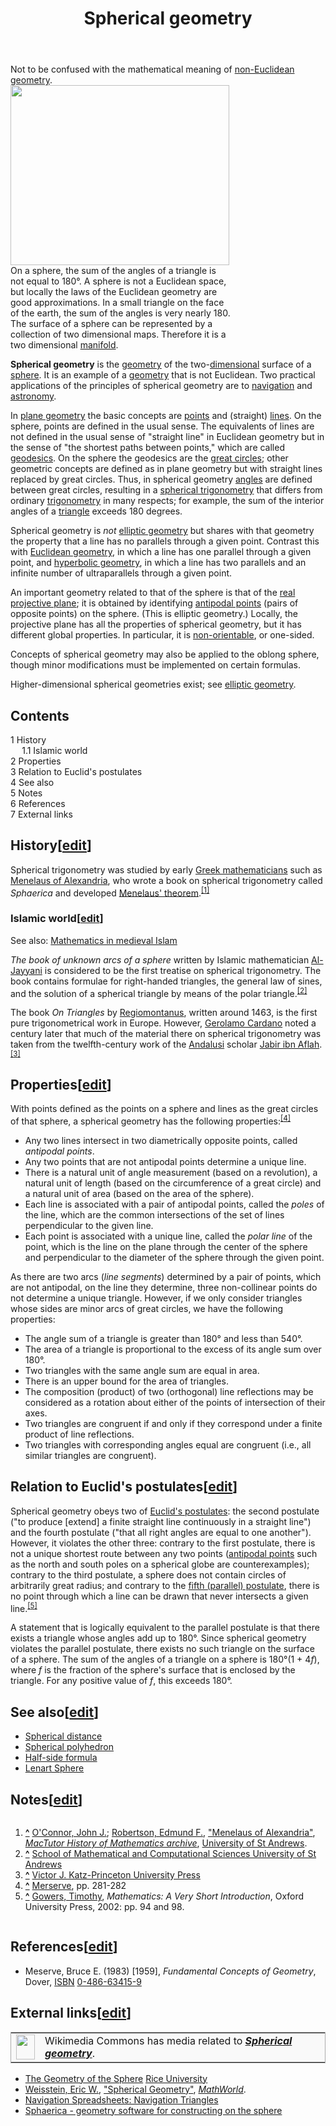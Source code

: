 ﻿---
lastrevid: 640377464
pageid: 174026
canonicalurl: http://en.wikipedia.org/wiki/Spherical_geometry
title: Spherical geometry
editurl: http://en.wikipedia.org/w/index.php?title=Spherical_geometry&action=edit
length: 8019
contentmodel: wikitext
pagelanguage: en
touched: 2015-02-14T13:05:20Z
ns: 0
fullurl: http://en.wikipedia.org/wiki/Spherical_geometry
---

<div class="hatnote">Not to be confused with the mathematical meaning of <a href="/wiki/Non-Euclidean_geometry" title="Non-Euclidean geometry">non-Euclidean geometry</a>.</div>
<div class="thumb tright"><div class="thumbinner" style="width:352px;"><a href="/wiki/File:Triangles_(spherical_geometry).jpg" class="image"><img alt="" src="//upload.wikimedia.org/wikipedia/commons/thumb/9/97/Triangles_%28spherical_geometry%29.jpg/350px-Triangles_%28spherical_geometry%29.jpg" width="350" height="288" class="thumbimage" srcset="//upload.wikimedia.org/wikipedia/commons/thumb/9/97/Triangles_%28spherical_geometry%29.jpg/525px-Triangles_%28spherical_geometry%29.jpg 1.5x, //upload.wikimedia.org/wikipedia/commons/thumb/9/97/Triangles_%28spherical_geometry%29.jpg/700px-Triangles_%28spherical_geometry%29.jpg 2x" data-file-width="2489" data-file-height="2048" /></a>  <div class="thumbcaption"><div class="magnify"><a href="/wiki/File:Triangles_(spherical_geometry).jpg" class="internal" title="Enlarge"></a></div>On a sphere, the sum of the angles of a triangle is not equal to 180°.  A sphere is not a Euclidean space, but locally the laws of the Euclidean geometry are good approximations. In a small triangle on the face of the earth, the sum of the angles is very nearly 180.  The surface of a sphere can be represented by a collection of two dimensional maps.  Therefore it is a two dimensional <a href="/wiki/Manifold" title="Manifold">manifold</a>.</div></div></div>
<p><b>Spherical geometry</b> is the <a href="/wiki/Geometry" title="Geometry">geometry</a> of the two-<a href="/wiki/Dimension" title="Dimension">dimensional</a> surface of a <a href="/wiki/Sphere" title="Sphere">sphere</a>. It is an example of a <a href="/wiki/Geometry" title="Geometry">geometry</a> that is not Euclidean.  Two practical applications of the principles of spherical geometry are to <a href="/wiki/Navigation" title="Navigation">navigation</a> and <a href="/wiki/Astronomy" title="Astronomy">astronomy</a>.
</p><p>In <a href="/wiki/Plane_geometry" title="Plane geometry" class="mw-redirect">plane geometry</a> the basic concepts are <a href="/wiki/Point_(geometry)" title="Point (geometry)">points</a> and (straight) <a href="/wiki/Line_(mathematics)" title="Line (mathematics)" class="mw-redirect">lines</a>. On the sphere, points are defined in the usual sense. The equivalents of lines are not defined in the usual sense of "straight line" in Euclidean geometry but in the sense of "the shortest paths between points," which are called <a href="/wiki/Geodesic" title="Geodesic">geodesics</a>. On the sphere the geodesics are the <a href="/wiki/Great_circle" title="Great circle">great circles</a>; other geometric concepts are defined as in plane geometry but with straight lines replaced by great circles. Thus, in spherical geometry <a href="/wiki/Angle" title="Angle">angles</a> are defined between great circles, resulting in a <a href="/wiki/Spherical_trigonometry" title="Spherical trigonometry">spherical trigonometry</a> that differs from ordinary <a href="/wiki/Trigonometry" title="Trigonometry">trigonometry</a> in many respects; for example, the sum of the interior angles of a <a href="/wiki/Triangle" title="Triangle">triangle</a> exceeds 180 degrees.
</p><p>Spherical geometry is <i>not</i> <a href="/wiki/Elliptic_geometry" title="Elliptic geometry">elliptic geometry</a> but shares with that geometry the property that a line has no parallels through a given point.  Contrast this with <a href="/wiki/Euclidean_geometry" title="Euclidean geometry">Euclidean geometry</a>, in which a line has one parallel through a given point, and <a href="/wiki/Hyperbolic_geometry" title="Hyperbolic geometry">hyperbolic geometry</a>, in which a line has two parallels and an infinite number of ultraparallels through a given point.
</p><p>An important geometry related to that of the sphere is that of the <a href="/wiki/Real_projective_plane" title="Real projective plane">real projective plane</a>; it is obtained by identifying <a href="/wiki/Antipodal_point" title="Antipodal point">antipodal points</a> (pairs of opposite points) on the sphere.  (This is elliptic geometry.)  Locally, the projective plane has all the properties of spherical geometry, but it has different global properties.  In particular, it is <a href="/wiki/Orientability" title="Orientability">non-orientable</a>, or one-sided.
</p><p>Concepts of spherical geometry may also be applied to the oblong sphere, though minor modifications must be implemented on certain formulas.
</p><p>Higher-dimensional spherical geometries exist; see <a href="/wiki/Elliptic_geometry" title="Elliptic geometry">elliptic geometry</a>.
</p>
<div id="toc" class="toc"><div id="toctitle"><h2>Contents</h2></div>
<ul>
<li class="toclevel-1 tocsection-1"><a href="#History"><span class="tocnumber">1</span> <span class="toctext">History</span></a>
<ul>
<li class="toclevel-2 tocsection-2"><a href="#Islamic_world"><span class="tocnumber">1.1</span> <span class="toctext">Islamic world</span></a></li>
</ul>
</li>
<li class="toclevel-1 tocsection-3"><a href="#Properties"><span class="tocnumber">2</span> <span class="toctext">Properties</span></a></li>
<li class="toclevel-1 tocsection-4"><a href="#Relation_to_Euclid.27s_postulates"><span class="tocnumber">3</span> <span class="toctext">Relation to Euclid's postulates</span></a></li>
<li class="toclevel-1 tocsection-5"><a href="#See_also"><span class="tocnumber">4</span> <span class="toctext">See also</span></a></li>
<li class="toclevel-1 tocsection-6"><a href="#Notes"><span class="tocnumber">5</span> <span class="toctext">Notes</span></a></li>
<li class="toclevel-1 tocsection-7"><a href="#References"><span class="tocnumber">6</span> <span class="toctext">References</span></a></li>
<li class="toclevel-1 tocsection-8"><a href="#External_links"><span class="tocnumber">7</span> <span class="toctext">External links</span></a></li>
</ul>
</div>

<h2><span class="mw-headline" id="History">History</span><span class="mw-editsection"><span class="mw-editsection-bracket">[</span><a href="/w/index.php?title=Spherical_geometry&amp;action=edit&amp;section=1" title="Edit section: History">edit</a><span class="mw-editsection-bracket">]</span></span></h2>
<p>Spherical trigonometry was studied by early <a href="/wiki/Greek_mathematics" title="Greek mathematics">Greek mathematicians</a> such as <a href="/wiki/Menelaus_of_Alexandria" title="Menelaus of Alexandria">Menelaus of Alexandria</a>, who wrote a book on spherical trigonometry called <i>Sphaerica</i> and developed <a href="/wiki/Menelaus%27_theorem" title="Menelaus&#39; theorem">Menelaus' theorem</a>.<sup id="cite_ref-1" class="reference"><a href="#cite_note-1"><span>[</span>1<span>]</span></a></sup>
</p>
<h3><span class="mw-headline" id="Islamic_world">Islamic world</span><span class="mw-editsection"><span class="mw-editsection-bracket">[</span><a href="/w/index.php?title=Spherical_geometry&amp;action=edit&amp;section=2" title="Edit section: Islamic world">edit</a><span class="mw-editsection-bracket">]</span></span></h3>
<div class="hatnote boilerplate seealso">See also: <a href="/wiki/Mathematics_in_medieval_Islam" title="Mathematics in medieval Islam">Mathematics in medieval Islam</a></div>
<p><i>The book of unknown arcs of a sphere</i> written by Islamic mathematician <a href="/wiki/Al-Jayyani" title="Al-Jayyani" class="mw-redirect">Al-Jayyani</a> is considered to be the first treatise on spherical trigonometry. The book contains formulae for right-handed triangles, the general law of sines, and the solution of a spherical triangle by means of the polar triangle.<sup id="cite_ref-2" class="reference"><a href="#cite_note-2"><span>[</span>2<span>]</span></a></sup>
</p><p>The  book <i>On Triangles</i> by <a href="/wiki/Regiomontanus" title="Regiomontanus">Regiomontanus</a>, written around 1463, is the first pure trigonometrical work in Europe. However, <a href="/wiki/Gerolamo_Cardano" title="Gerolamo Cardano">Gerolamo Cardano</a> noted a century later that much of the material there on spherical trigonometry was taken from the twelfth-century work of the <a href="/wiki/Al-Andalus" title="Al-Andalus">Andalusi</a> scholar <a href="/wiki/Jabir_ibn_Aflah" title="Jabir ibn Aflah">Jabir ibn Aflah</a>.<sup id="cite_ref-3" class="reference"><a href="#cite_note-3"><span>[</span>3<span>]</span></a></sup>
</p>
<h2><span class="mw-headline" id="Properties">Properties</span><span class="mw-editsection"><span class="mw-editsection-bracket">[</span><a href="/w/index.php?title=Spherical_geometry&amp;action=edit&amp;section=3" title="Edit section: Properties">edit</a><span class="mw-editsection-bracket">]</span></span></h2>
<p>With points defined as the points on a sphere and lines as the great circles of that sphere, a spherical geometry has the following properties:<sup id="cite_ref-4" class="reference"><a href="#cite_note-4"><span>[</span>4<span>]</span></a></sup>
</p>
<ul><li> Any two lines intersect in two diametrically opposite points, called <i>antipodal points</i>.</li>
<li> Any two points that are not antipodal points determine a unique line.</li>
<li> There is a natural unit of angle measurement (based on a revolution), a natural unit of length (based on the circumference of a great circle) and a natural unit of area (based on the area of the sphere).</li>
<li> Each line is associated with a pair of antipodal points, called the <i>poles</i> of the line, which are the common intersections of the set of lines perpendicular to the given line.</li>
<li> Each point is associated with a unique line, called the <i>polar line</i> of the point, which is the line on the plane through the center of the sphere and perpendicular to the diameter of the sphere through the given point.</li></ul>
<p>As there are two arcs (<i>line segments</i>) determined by a pair of points, which are not antipodal, on the line they determine, three non-collinear points do not determine a unique triangle. However, if we only consider triangles whose sides are minor arcs of great circles, we have the following properties:
</p>
<ul><li> The angle sum of a triangle is greater than 180° and less than 540°.</li>
<li> The area of a triangle is proportional to the excess of its angle sum over 180°.</li>
<li> Two triangles with the same angle sum are equal in area.</li>
<li> There is an upper bound for the area of triangles.</li>
<li> The composition (product) of two (orthogonal) line reflections may be considered as a rotation about either of the points of intersection of their axes.</li>
<li> Two triangles are congruent if and only if they correspond under a finite product of line reflections. </li>
<li> Two triangles with corresponding angles equal are congruent (i.e., all similar triangles are congruent).</li></ul>
<h2><span class="mw-headline" id="Relation_to_Euclid.27s_postulates">Relation to Euclid's postulates</span><span class="mw-editsection"><span class="mw-editsection-bracket">[</span><a href="/w/index.php?title=Spherical_geometry&amp;action=edit&amp;section=4" title="Edit section: Relation to Euclid&#039;s postulates">edit</a><span class="mw-editsection-bracket">]</span></span></h2>
<p>Spherical geometry obeys two of <a href="/wiki/Euclid%27s_postulates" title="Euclid&#39;s postulates" class="mw-redirect">Euclid's postulates</a>: the second postulate ("to produce [extend] a finite straight line continuously in a straight line") and the fourth postulate ("that all right angles are equal to one another"). However, it violates the other three: contrary to the first postulate, there is not a unique shortest route between any two points (<a href="/wiki/Antipodal_point" title="Antipodal point">antipodal points</a> such as the north and south poles on a spherical globe are counterexamples); contrary to the third postulate, a sphere does not contain circles of arbitrarily great radius; and contrary to the <a href="/wiki/Parallel_postulate" title="Parallel postulate">fifth (parallel) postulate</a>, there is no point through which a line can be drawn that never intersects a given line.<sup id="cite_ref-5" class="reference"><a href="#cite_note-5"><span>[</span>5<span>]</span></a></sup>
</p><p>A statement that is logically equivalent to the parallel postulate is that there exists a triangle whose angles add up to 180°. Since spherical geometry violates the parallel postulate, there exists no such triangle on the surface of a sphere. The sum of the angles of a triangle on a sphere is <span class="nowrap">180°(1 + 4<i>f</i>)</span>, where <i>f</i> is the fraction of the sphere's surface that is enclosed by the triangle. For any positive value of <i>f</i>, this exceeds 180°.
</p>
<h2><span class="mw-headline" id="See_also">See also</span><span class="mw-editsection"><span class="mw-editsection-bracket">[</span><a href="/w/index.php?title=Spherical_geometry&amp;action=edit&amp;section=5" title="Edit section: See also">edit</a><span class="mw-editsection-bracket">]</span></span></h2>
<ul><li> <a href="/wiki/Great-circle_distance" title="Great-circle distance">Spherical distance</a></li>
<li> <a href="/wiki/Spherical_polyhedron" title="Spherical polyhedron">Spherical polyhedron</a></li>
<li> <a href="/wiki/Half-side_formula" title="Half-side formula">Half-side formula</a></li>
<li> <a href="/wiki/Lenart_Sphere" title="Lenart Sphere" class="mw-redirect">Lenart Sphere</a></li></ul>
<h2><span class="mw-headline" id="Notes">Notes</span><span class="mw-editsection"><span class="mw-editsection-bracket">[</span><a href="/w/index.php?title=Spherical_geometry&amp;action=edit&amp;section=6" title="Edit section: Notes">edit</a><span class="mw-editsection-bracket">]</span></span></h2>
<div class="reflist columns references-column-count references-column-count-2" style="-moz-column-count: 2; -webkit-column-count: 2; column-count: 2; list-style-type: decimal;">
<ol class="references">
<li id="cite_note-1"><span class="mw-cite-backlink"><b><a href="#cite_ref-1">^</a></b></span> <span class="reference-text"><span class="citation"><a href="/wiki/John_J._O%27Connor_(mathematician)" title="John J. O&#39;Connor (mathematician)" class="mw-redirect">O'Connor, John J.</a>; <a href="/wiki/Edmund_F._Robertson" title="Edmund F. Robertson">Robertson, Edmund F.</a>, <a rel="nofollow" class="external text" href="http://www-history.mcs.st-andrews.ac.uk/Biographies/Menelaus.html">"Menelaus of Alexandria"</a>, <i><a href="/wiki/MacTutor_History_of_Mathematics_archive" title="MacTutor History of Mathematics archive">MacTutor History of Mathematics archive</a></i>, <a href="/wiki/University_of_St_Andrews" title="University of St Andrews">University of St Andrews</a></span><span title="ctx_ver=Z39.88-2004&amp;rfr_id=info%3Asid%2Fen.wikipedia.org%3ASpherical+geometry&amp;rft.atitle=Menelaus+of+Alexandria&amp;rft.aufirst=John+J.&amp;rft.aulast=O%27Connor&amp;rft.au=O%27Connor%2C+John+J.&amp;rft.au=Robertson%2C+Edmund+F.&amp;rft.btitle=MacTutor+History+of+Mathematics+archive&amp;rft.genre=bookitem&amp;rft_id=http%3A%2F%2Fwww-history.mcs.st-andrews.ac.uk%2FBiographies%2FMenelaus.html&amp;rft.pub=University+of+St+Andrews&amp;rft_val_fmt=info%3Aofi%2Ffmt%3Akev%3Amtx%3Abook" class="Z3988"><span style="display:none;">&#160;</span></span>.</span>
</li>
<li id="cite_note-2"><span class="mw-cite-backlink"><b><a href="#cite_ref-2">^</a></b></span> <span class="reference-text"><a rel="nofollow" class="external text" href="http://www-groups.dcs.st-and.ac.uk/~history/Biographies/Al-Jayyani.html">School of Mathematical and Computational Sciences University of St Andrews</a></span>
</li>
<li id="cite_note-3"><span class="mw-cite-backlink"><b><a href="#cite_ref-3">^</a></b></span> <span class="reference-text"><a rel="nofollow" class="external text" href="http://press.princeton.edu/chapters/i8583.html">Victor J. Katz-Princeton University Press</a></span>
</li>
<li id="cite_note-4"><span class="mw-cite-backlink"><b><a href="#cite_ref-4">^</a></b></span> <span class="reference-text"><a href="#CITEREFMerserve">Merserve</a>, pp. 281-282</span>
</li>
<li id="cite_note-5"><span class="mw-cite-backlink"><b><a href="#cite_ref-5">^</a></b></span> <span class="reference-text"><a href="/wiki/Timothy_Gowers" title="Timothy Gowers">Gowers, Timothy</a>, <i>Mathematics: A Very Short Introduction</i>, Oxford University Press, 2002: pp. 94 and 98.</span>
</li>
</ol></div>
<h2><span class="mw-headline" id="References">References</span><span class="mw-editsection"><span class="mw-editsection-bracket">[</span><a href="/w/index.php?title=Spherical_geometry&amp;action=edit&amp;section=7" title="Edit section: References">edit</a><span class="mw-editsection-bracket">]</span></span></h2>
<ul><li> <span id="CITEREFMeserve1983" class="citation">Meserve, Bruce E. (1983) [1959], <i>Fundamental Concepts of Geometry</i>, Dover, <a href="/wiki/International_Standard_Book_Number" title="International Standard Book Number">ISBN</a>&#160;<a href="/wiki/Special:BookSources/0-486-63415-9" title="Special:BookSources/0-486-63415-9">0-486-63415-9</a></span><span title="ctx_ver=Z39.88-2004&amp;rfr_id=info%3Asid%2Fen.wikipedia.org%3ASpherical+geometry&amp;rft.aufirst=Bruce+E.&amp;rft.aulast=Meserve&amp;rft.au=Meserve%2C+Bruce+E.&amp;rft.btitle=Fundamental+Concepts+of+Geometry&amp;rft.date=1983&amp;rft.genre=book&amp;rft.isbn=0-486-63415-9&amp;rft.pub=Dover&amp;rft_val_fmt=info%3Aofi%2Ffmt%3Akev%3Amtx%3Abook" class="Z3988"><span style="display:none;">&#160;</span></span></li></ul>
<h2><span class="mw-headline" id="External_links">External links</span><span class="mw-editsection"><span class="mw-editsection-bracket">[</span><a href="/w/index.php?title=Spherical_geometry&amp;action=edit&amp;section=8" title="Edit section: External links">edit</a><span class="mw-editsection-bracket">]</span></span></h2>
<table class="mbox-small plainlinks" style="border:1px solid #aaa;background-color:#f9f9f9">
<tr>
<td class="mbox-image"><img alt="" src="//upload.wikimedia.org/wikipedia/en/thumb/4/4a/Commons-logo.svg/30px-Commons-logo.svg.png" width="30" height="40" srcset="//upload.wikimedia.org/wikipedia/en/thumb/4/4a/Commons-logo.svg/45px-Commons-logo.svg.png 1.5x, //upload.wikimedia.org/wikipedia/en/thumb/4/4a/Commons-logo.svg/59px-Commons-logo.svg.png 2x" data-file-width="1024" data-file-height="1376" /></td>
<td class="mbox-text plainlist">Wikimedia Commons has media related to <i><b><a href="//commons.wikimedia.org/wiki/Category:Spherical_geometry" class="extiw" title="commons:Category:Spherical geometry"> Spherical geometry</a></b></i>.</td></tr></table>
<ul><li> <a rel="nofollow" class="external text" href="http://math.rice.edu/~pcmi/sphere/">The Geometry of the Sphere</a> <a href="/wiki/Rice_University" title="Rice University">Rice University</a></li>
<li> <span class="citation mathworld" id="Reference-Mathworld-Spherical_Geometry"><a href="/wiki/Eric_W._Weisstein" title="Eric W. Weisstein">Weisstein, Eric W.</a>, <a rel="nofollow" class="external text" href="http://mathworld.wolfram.com/SphericalGeometry.html">"Spherical Geometry"</a>, <i><a href="/wiki/MathWorld" title="MathWorld">MathWorld</a></i>.</span></li>
<li><a rel="nofollow" class="external text" href="http://www.navigation-spreadsheets.com/navigation_triangles.html">Navigation Spreadsheets: Navigation Triangles</a></li>
<li><a rel="nofollow" class="external text" href="https://sourceforge.net/projects/sphaerica/">Sphaerica - geometry software for constructing on the sphere </a></li></ul>
